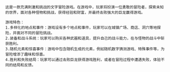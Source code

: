     这是一款充满刺激和挑战的文字冒险游戏。在游戏中，玩家将扮演一位勇敢的冒险者，探索未知的世界，面对各种怪物和挑战，获得经验和财富，并最终击败强大的巨龙赢得游戏。
    
    游戏特色：
    1.多样化的地点和事件：游戏设有多个地点和事件，玩家可以在城镇广场、商店、洞穴等地探险，并面对不同的冒险挑战。
    2.装备和战斗系统：玩家可以购买各种武器和道具，提升自己的战斗能力，在与怪物的战斗中斩获胜利。
    3.随机元素和惊喜事件：游戏中包含随机生成的元素，例如随机数字猜测游戏、特殊事件等，为冒险增添了趣味和惊喜。
    4.胜利和失败结局：玩家可以通过击败巨龙获得游戏胜利，或者在冒险过程中遭遇失败，体验不同的结局和反馈。

